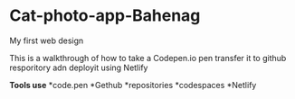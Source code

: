 # Cat-photo-app-Bahenag
My first web design 

This is a walkthrough of how to take a Codepen.io pen transfer it to github resporitory adn deployit using Netlify


**Tools use**
*code.pen
*Gethub
   *repositories
   *codespaces
*Netlify